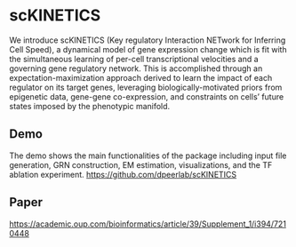 # scKINETICS
We introduce scKINETICS (Key regulatory Interaction NETwork for Inferring Cell Speed), a dynamical model of gene expression change which is fit with the simultaneous learning of per-cell transcriptional velocities and a governing gene regulatory network. This is accomplished through an expectation-maximization approach derived to learn the impact of each regulator on its target genes, leveraging biologically-motivated priors from epigenetic data, gene-gene co-expression, and constraints on cells’ future states imposed by the phenotypic manifold.

## Demo

The demo shows the main functionalities of the package including input file generation, GRN construction, EM estimation, visualizations, and the TF ablation experiment. 
https://github.com/dpeerlab/scKINETICS


## Paper
https://academic.oup.com/bioinformatics/article/39/Supplement_1/i394/7210448


